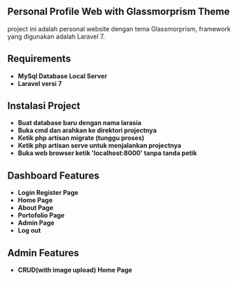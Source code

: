 ## Personal Profile Web with Glassmorprism Theme

project ini adalah personal website dengan tema Glassmorprism, framework yang digunakan adalah Laravel 7.

## Requirements

- 	**MySql Database Local Server**
- 	**Laravel versi 7**

## Instalasi Project

-   **Buat database baru dengan nama larasia**
-   **Buka cmd dan arahkan ke direktori projectnya**
-   **Ketik php artisan migrate (tunggu proses)**
-   **Ketik php artisan serve untuk menjalankan projectnya**
-   **Buka web browser ketik 'localhost:8000' tanpa tanda petik**

## Dashboard Features

-   **Login Register Page**
-   **Home Page**
-   **About Page**
-   **Portofolio Page**
-   **Admin Page**
-   **Log out**

## Admin Features

-   **CRUD(with image upload) Home Page**
